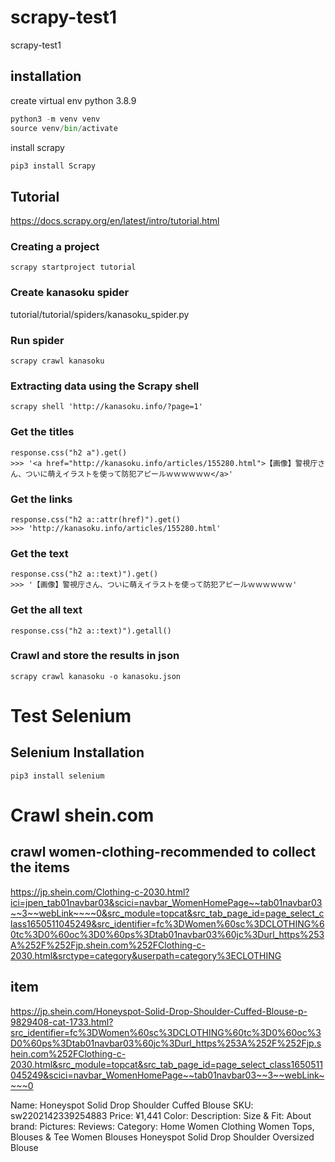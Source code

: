 # scrapy-test1
scrapy-test1

## installation
create virtual env python 3.8.9
```python
python3 -m venv venv
source venv/bin/activate
```
install scrapy
```python
pip3 install Scrapy
```

## Tutorial 
https://docs.scrapy.org/en/latest/intro/tutorial.html

### Creating a project
```
scrapy startproject tutorial
```

### Create kanasoku spider
tutorial/tutorial/spiders/kanasoku_spider.py
### Run spider
```
scrapy crawl kanasoku
```

### Extracting data using the Scrapy shell
```
scrapy shell 'http://kanasoku.info/?page=1'
```
### Get the titles
```
response.css("h2 a").get()
>>> '<a href="http://kanasoku.info/articles/155280.html">【画像】警視庁さん、ついに萌えイラストを使って防犯アピールｗｗｗｗｗｗ</a>'
```
### Get the links
```
response.css("h2 a::attr(href)").get()
>>> 'http://kanasoku.info/articles/155280.html'
```
### Get the text
```
response.css("h2 a::text)").get()
>>> '【画像】警視庁さん、ついに萌えイラストを使って防犯アピールｗｗｗｗｗｗ'
```
### Get the all text
```
response.css("h2 a::text)").getall()
```

### Crawl and store the results in json
```
scrapy crawl kanasoku -o kanasoku.json
```

# Test Selenium
## Selenium Installation
```
pip3 install selenium
```
# Crawl shein.com
## crawl women-clothing-recommended to collect the items 
https://jp.shein.com/Clothing-c-2030.html?ici=jpen_tab01navbar03&scici=navbar_WomenHomePage~~tab01navbar03~~3~~webLink~~~~0&src_module=topcat&src_tab_page_id=page_select_class1650511045249&src_identifier=fc%3DWomen%60sc%3DCLOTHING%60tc%3D0%60oc%3D0%60ps%3Dtab01navbar03%60jc%3Durl_https%253A%252F%252Fjp.shein.com%252FClothing-c-2030.html&srctype=category&userpath=category%3ECLOTHING

## item
https://jp.shein.com/Honeyspot-Solid-Drop-Shoulder-Cuffed-Blouse-p-9829408-cat-1733.html?src_identifier=fc%3DWomen%60sc%3DCLOTHING%60tc%3D0%60oc%3D0%60ps%3Dtab01navbar03%60jc%3Durl_https%253A%252F%252Fjp.shein.com%252FClothing-c-2030.html&src_module=topcat&src_tab_page_id=page_select_class1650511045249&scici=navbar_WomenHomePage~~tab01navbar03~~3~~webLink~~~~0

Name: Honeyspot Solid Drop Shoulder Cuffed Blouse
SKU: sw2202142339254883
Price: ¥1,441
Color: 
Description: 
Size & Fit:
About brand: 
Pictures:
Reviews:
Category: Home  Women Clothing Women Tops, Blouses & Tee Women Blouses  Honeyspot Solid Drop Shoulder Oversized Blouse
